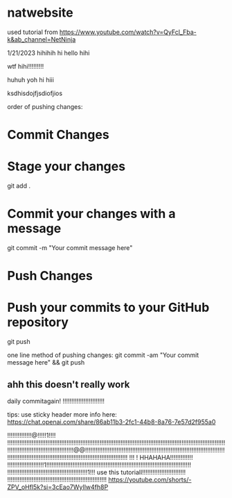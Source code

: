 # natwebsite

used tutorial from https://www.youtube.com/watch?v=QyFcl_Fba-k&ab_channel=NetNinja

1/21/2023
hihihih
hi
hello
hihi

wtf
hihi!!!!!!!!!

huhuh
yoh hi hiii

ksdhisdojfjsdiofjios

order of pushing changes:
# Commit Changes
# Stage your changes
git add .

# Commit your changes with a message
git commit -m "Your commit message here"

# Push Changes
# Push your commits to your GitHub repository
git push
 

one line method of pushing changes:
git commit -am "Your commit message here" && git push
## ahh this doesn't really work

daily commitagain! !!!!!!!!!!!!!!!!!!!!!!!!

tips: use sticky header
more info here: https://chat.openai.com/share/86ab11b3-2fc1-44b8-8a76-7e57d2f955a0

!!!!!!!!!!!!!!@!!!!!1!!!!
!!!!!!!!!!!!!!!!!!!!!!!!!!!!!!!!!!!!!!!!!!!!!!!!!!!!!!!!!!!!!!!!!!!!!!!!!!!!!!!!!!!!!!!!!!!!!!!!!!!!!!!!!!!!!!!!!!!!!!!!!!!!!!!!!!!!!!!!!!!!!!!!!!!!!!!!!!!!!!!!!!!@@!!!!!!!!!!!!!!!!!!!!!!!!!!!!!!!!!!!!!!!!!!!!!!!!!!!!!!!!!!!!!!!!!!!!!!!!!!!!!!!!!!!!!!!!!!!!!!!!!!!!!!!!!!!!!!!!!!!!!!!!!!!!!!!!!!!!!!!!!!!!!!!!!!!!!
!!!
!
HHAHAHA!!!!!!!!!!!!!
!!!!!!!!!!!!!!!!!!!!!1!!!!!!!!!!!!!!!!!!!!!!!!!!!!!!!!!!!!!!!!!!!!!!!!!!!!!!!!!!!!!!!!!!!!!!!!!!!!!!!!!!!
!!!!!!!!!!!!!!!!!!!!!!!!!!!!!!!!!!!!!!!!!!!!!!1!!!
use this tutoriall!!!!!!!!!!!!!!!!!!!!!!!!!
!!!!!!!!!!!!!!!!!!!!!!!!!!!!!!!!!!!!!!!!!!!!!!!!!!!!!!!!!
https://youtube.com/shorts/-ZPV_oHfl5k?si=3cEao7WyIlw4fh8P